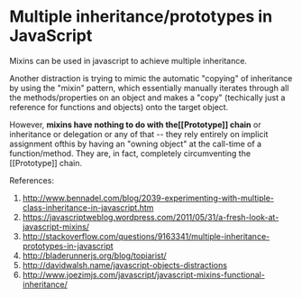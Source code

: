# Multiple inheritance/prototypes in JavaScript

Mixins can be used in javascript to achieve multiple inheritance. 

Another distraction is trying to mimic the automatic "copying" of inheritance by using the "mixin" pattern, which essentially manually iterates through all the methods/properties on an object and makes a "copy" (techically just a reference for functions and objects) onto the target object.

However, **mixins have nothing to do with the[[Prototype]] chain** or inheritance or delegation or any of that -- they rely entirely on implicit assignment ofthis by having an "owning object" at the call-time of a function/method. They are, in fact, completely circumventing the [[Prototype]] chain.

References:

1. http://www.bennadel.com/blog/2039-experimenting-with-multiple-class-inheritance-in-javascript.htm
2. https://javascriptweblog.wordpress.com/2011/05/31/a-fresh-look-at-javascript-mixins/
3. http://stackoverflow.com/questions/9163341/multiple-inheritance-prototypes-in-javascript
4. http://bladerunnerjs.org/blog/topiarist/
5. http://davidwalsh.name/javascript-objects-distractions
6. http://www.joezimjs.com/javascript/javascript-mixins-functional-inheritance/